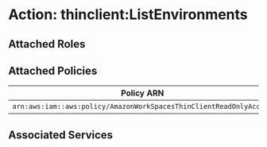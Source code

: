 # Action: thinclient:ListEnvironments

## Attached Roles

## Attached Policies

| Policy ARN | Policy Name |
|------------|-------------|
| `arn:aws:iam::aws:policy/AmazonWorkSpacesThinClientReadOnlyAccess` | [AmazonWorkSpacesThinClientReadOnlyAccess](../policies.md#amazonworkspacesthinclientreadonlyaccess) |

## Associated Services

